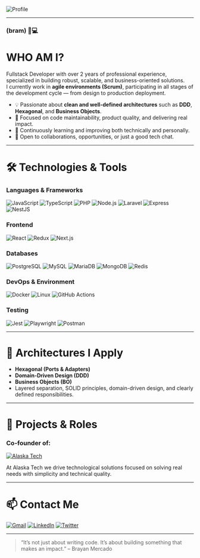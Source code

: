 ![Profile](https://github.com/user-attachments/assets/79567bf4-72dc-4825-882d-f12d7e5fe76b)

---

### (bram) 👋💻
# **WHO AM I?**

Fullstack Developer with over 2 years of professional experience, specialized in building robust, scalable, and business-oriented solutions.  
I currently work in **agile environments (Scrum)**, participating in all stages of the development cycle — from design to production deployment.  

- 💡 Passionate about **clean and well-defined architectures** such as **DDD**, **Hexagonal**, and **Business Objects**.  
- 🔭 Focused on code maintainability, product quality, and delivering real impact.  
- 🌱 Continuously learning and improving both technically and personally.  
- 💬 Open to collaborations, opportunities, or just a good tech chat.  

---

# 🛠️ Technologies & Tools

### Languages & Frameworks
![JavaScript](https://img.shields.io/badge/JavaScript-F7DF1E?style=for-the-badge&logo=javascript&logoColor=black&labelColor=101010)
![TypeScript](https://img.shields.io/badge/TypeScript-3178C6?style=for-the-badge&logo=typescript&logoColor=white&labelColor=101010)
![PHP](https://img.shields.io/badge/PHP-777BB4?style=for-the-badge&logo=php&logoColor=white&labelColor=101010)
![Node.js](https://img.shields.io/badge/Node.js-339933?style=for-the-badge&logo=nodedotjs&logoColor=white&labelColor=101010)
![Laravel](https://img.shields.io/badge/Laravel-FF2D20?style=for-the-badge&logo=laravel&logoColor=white&labelColor=101010)
![Express](https://img.shields.io/badge/Express-000000?style=for-the-badge&logo=express&logoColor=white&labelColor=101010)
![NestJS](https://img.shields.io/badge/NestJS-E0234E?style=for-the-badge&logo=nestjs&logoColor=white&labelColor=101010)

### Frontend
![React](https://img.shields.io/badge/React-61DAFB?style=for-the-badge&logo=react&logoColor=black&labelColor=101010)
![Redux](https://img.shields.io/badge/Redux-764ABC?style=for-the-badge&logo=redux&logoColor=white&labelColor=101010)
![Next.js](https://img.shields.io/badge/Next.js-000000?style=for-the-badge&logo=nextdotjs&logoColor=white&labelColor=101010)

### Databases
![PostgreSQL](https://img.shields.io/badge/PostgreSQL-4169E1?style=for-the-badge&logo=postgresql&logoColor=white&labelColor=101010)
![MySQL](https://img.shields.io/badge/MySQL-4479A1?style=for-the-badge&logo=mysql&logoColor=white&labelColor=101010)
![MariaDB](https://img.shields.io/badge/MariaDB-003545?style=for-the-badge&logo=mariadb&logoColor=white&labelColor=101010)
![MongoDB](https://img.shields.io/badge/MongoDB-47A248?style=for-the-badge&logo=mongodb&logoColor=white&labelColor=101010)
![Redis](https://img.shields.io/badge/Redis-DC382D?style=for-the-badge&logo=redis&logoColor=white&labelColor=101010)

### DevOps & Environment
![Docker](https://img.shields.io/badge/Docker-2496ED?style=for-the-badge&logo=docker&logoColor=white&labelColor=101010)
![Linux](https://img.shields.io/badge/Linux-FCC624?style=for-the-badge&logo=linux&logoColor=black&labelColor=101010)
![GitHub Actions](https://img.shields.io/badge/GitHub_Actions-2088FF?style=for-the-badge&logo=githubactions&logoColor=white&labelColor=101010)

### Testing
![Jest](https://img.shields.io/badge/Jest-C21325?style=for-the-badge&logo=jest&logoColor=white&labelColor=101010)
![Playwright](https://img.shields.io/badge/Playwright-2EAD33?style=for-the-badge&logo=playwright&logoColor=white&labelColor=101010)
![Postman](https://img.shields.io/badge/Postman-FF6C37?style=for-the-badge&logo=postman&logoColor=white&labelColor=101010)

---

# 🧠 Architectures I Apply
- **Hexagonal (Ports & Adapters)**  
- **Domain-Driven Design (DDD)**  
- **Business Objects (BO)**  
- Layered separation, SOLID principles, domain-driven design, and clearly defined responsibilities.  

---

# 🚀 Projects & Roles

### Co-founder of:
[![Alaska Tech](https://img.shields.io/badge/Alaska_Tech-0077B5?style=for-the-badge&logo=linkedin&logoColor=white&labelColor=101010)](https://www.linkedin.com/company/alaskatech/)

At Alaska Tech we drive technological solutions focused on solving real needs with simplicity and technical quality.

---

# 📫 Contact Me

[![Gmail](https://img.shields.io/badge/Gmail-brayan.msanmartin@gmail.com-EA4335?style=for-the-badge&logo=gmail&logoColor=white&labelColor=101010)](mailto:brayan.msanmartin@gmail.com)
[![LinkedIn](https://img.shields.io/badge/LinkedIn-Brayan_Mercado-0077B5?style=for-the-badge&logo=linkedin&logoColor=white&labelColor=101010)](https://www.linkedin.com/in/brayan-mercado-sanmartin/)
[![Twitter](https://img.shields.io/badge/Twitter-@BreimDev-1DA1F2?style=for-the-badge&logo=twitter&logoColor=white&labelColor=101010)](https://twitter.com/BreimDev)

---

> “It’s not just about writing code. It’s about building something that makes an impact.” – Brayan Mercado
